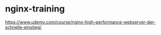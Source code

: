 # nginx-training
https://www.udemy.com/course/nginx-high-performance-webserver-der-schnelle-einstieg/
